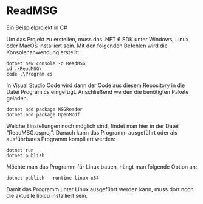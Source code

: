 # ReadMSG
Ein Beispielprojekt in C#

Um das Projekt zu erstellen, muss das .NET 6 SDK unter Windows, Linux oder MacOS installiert sein. Mit den folgenden Befehlen wird die Konsolenanwendung erstellt:

```
dotnet new console -o ReadMSG
cd .\ReadMSG\
code .\Program.cs
```

In Visual Studio Code wird dann der Code aus diesem Repository in die Datei Program.cs eingefügt. Anschließend werden die benötigten Pakete geladen.

```
dotnet add package MSGReader
dotnet add package OpenMcdf
```

Welche Einstellungen noch möglich sind, findet man hier in der Datei "ReadMSG.csproj". Danach kann das Programm ausgeführt oder als ausführbares Programm kompiliert werden:

```
dotnet run
dotnet publish
```

Möchte man das Programm für Linux bauen, hängt man folgende Option an:

```
dotnet publish --runtime linux-x64
```

Damit das Programm unter Linux ausgeführt werden kann, muss dort noch die aktuelle libicu installiert sein.
